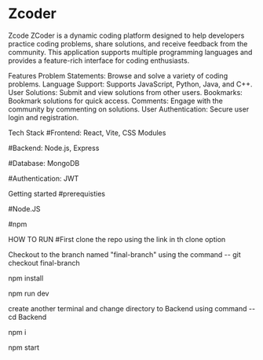 # Zcoder
Zcode
ZCoder is a dynamic coding platform designed to help developers practice coding problems, share solutions, and receive feedback from the community. This application supports multiple programming languages and provides a feature-rich interface for coding enthusiasts.

Features
Problem Statements: Browse and solve a variety of coding problems. Language Support: Supports JavaScript, Python, Java, and C++. User Solutions: Submit and view solutions from other users. Bookmarks: Bookmark solutions for quick access. Comments: Engage with the community by commenting on solutions. User Authentication: Secure user login and registration.

Tech Stack
#Frontend: React, Vite, CSS Modules

#Backend: Node.js, Express

#Database: MongoDB

#Authentication: JWT

Getting started
#prerequisties

#Node.JS

#npm

HOW TO RUN
#First clone the repo using the link in th clone option

Checkout to the branch named "final-branch" using the command -- git checkout final-branch

npm install

npm run dev

create another terminal and change directory to Backend using command -- cd Backend

npm i

npm start
